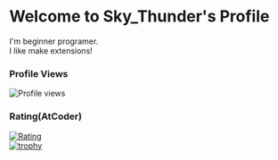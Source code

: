 # Welcome to Sky_Thunder's Profile
I'm beginner programer.  
I like make extensions!  
### Profile Views
![Profile views](https://gpvc.arturio.dev/Thunder-Sky)  
### Rating(AtCoder)
[![Rating](https://badgen.org/img/atcoder/Sky_Thunder/rating/algorithm?style=plastic&label=Rating)](https://atcoder.jp/users/Sky_Thunder?contestType=algo)  
[![trophy](https://github-profile-trophy.vercel.app/?username=Thunder-Sky&row=2&column=3&theme=onedark)](https://github.com/ryo-ma/github-profile-trophy)
